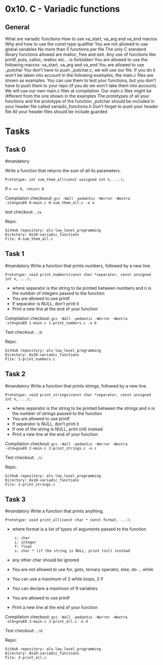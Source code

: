 # 0x10. C - Variadic functions

## General
What are variadic functions
How to use va_start, va_arg and va_end macros
Why and how to use the const type qualifier
You are not allowed to use global variables
No more than 5 functions per file
The only C standard library functions allowed are malloc, free and exit. Any use of functions like printf, puts, calloc, realloc etc… is forbidden
You are allowed to use the following macros: va_start, va_arg and va_end
You are allowed to use _putchar
You don’t have to push _putchar.c, we will use our file. If you do it won’t be taken into account
In the following examples, the main.c files are shown as examples. You can use them to test your functions, but you don’t have to push them to your repo (if you do we won’t take them into account). We will use our own main.c files at compilation. Our main.c files might be different from the one shown in the examples
The prototypes of all your functions and the prototype of the function _putchar should be included in your header file called variadic_functions.h
Don’t forget to push your header file
All your header files should be include guarded

# Tasks
## Task 0
#mandatory

Write a function that returns the sum of all its parameters.

    Prototype: int sum_them_all(const unsigned int n, ...);

If <code>n == 0, return 0</code>

Compilation checkoout: <code>gcc -Wall -pedantic -Werror -Wextra -std=gnu89 0-main.c 0-sum_them_all.c -o a</code>

test checkout: <code>./a</code>
 
Repo:

    GitHub repository: alx-low_level_programming
    Directory: 0x10-variadic_functions
    File: 0-sum_them_all.c
  

## Task 1
#mandatory
Write a function that prints numbers, followed by a new line.

    Prototype: void print_numbers(const char *separator, const unsigned int n, ...);

-  where separator is the string to be printed between numbers and n is the number of integers passed to the function
-  You are allowed to use printf
-  If separator is NULL, don’t print it
-  Print a new line at the end of your function

Compilation checkout: <code>gcc -Wall -pedantic -Werror -Wextra -std=gnu89 1-main.c 1-print_numbers.c -o b</code>

Test checkout: <code>./b</code>
 
Repo:

    GitHub repository: alx-low_level_programming
    Directory: 0x10-variadic_functions
    File: 1-print_numbers.c
  

## Task 2
#mandatory
Write a function that prints strings, followed by a new line.

    Prototype: void print_strings(const char *separator, const unsigned int n, ...);

-  where separator is the string to be printed between the strings and n is the number of strings passed to the function
-  You are allowed to use printf
-  If separator is NULL, don’t print it
-  If one of the string is NULL, print (nil) instead
-  Print a new line at the end of your function

Compilation checkout: <code>gcc -Wall -pedantic -Werror -Wextra -std=gnu89 2-main.c 2-print_strings.c -o c</code>

Test checkout: <code>./c</code>

Repo:

    GitHub repository: alx-low_level_programming
    Directory: 0x10-variadic_functions
    File: 2-print_strings.c
  

## Task 3
#mandatory
Write a function that prints anything.

    Prototype: void print_all(const char * const format, ...);

-  where format is a list of types of arguments passed to the function

        c: char
        i: integer
        f: float
        s: char * (if the string is NULL, print (nil) instead

-  any other char should be ignored

-  You are not allowed to use for, goto, ternary operator, else, do ... while
-  You can use a maximum of 2 while loops, 2 if
-  You can declare a maximum of 9 variables
-  You are allowed to use printf
-  Print a new line at the end of your function

Compilation checkout: <code>gcc -Wall -pedantic -Werror -Wextra -std=gnu89 3-main.c 3-print_all.c -o d</code>

Test checkout: <code>./d</code>
 
Repo:

    GitHub repository: alx-low_level_programming
    Directory: 0x10-variadic_functions
    File: 3-print_all.c

